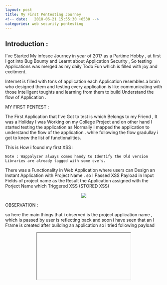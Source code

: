 ```yaml
---
layout: post
title: My First Pentesting Journey 
<!-- date:   2018-06-21 15:55:30 +0530 -->
categories: web security pentesting
---
```


## Introduction :  
I've Started My infosec Journey in year of 2017 as a Partime Hobby , at first I got into Bug Bounty and Learnt about Application Security , So testing  Applications was merged as my daily Todo Fun which is filled with joy and excitment.

Internet is filled with tons of application each Application resembles a brain who designed them and testing every application is like communicating with those Intelligent toughts and learning from them to build Understand the flow of Application .  

MY FIRST PENTEST :

The First Application that I've Got to test is which Belongs to  my Friend , It was a Holiday I was Working on my College Project and on other hand I started testing the application as Normally I mapped the application to understand the flow of the application . while following the flow gradullay i got to knew the list of functionalities.

This is How i found my first XSS :

``` Note : Wappalyzer always comes handy to Identify the Old version Libraries are already tagged with some cve's. ```

There was a Functionality in Web Application where  users can Design an Instant Application with Project Name . so
I Passed XSS Payload in Input Fields of project name as the Result the Application assigned with the Porject Name which Triggered XSS (STORED XSS) 
          <center> <img src="/Blog/assets/app.jpg"/></center>

OBSERVATION :

so here the main things  that i observed is  the project application  name ,  which is passed  by user is reflecting back
and soon i have seen that an I Frame is created after building an application so i tried following payload 
<center> <div id="content"> <iframe src=javascript:alert(document.domain)> </div></center>
<img src="/Blog/assets/alert.jpg">

                                 
Just wait i havent finished yet there is another finding that i want to share 
## Here How I Found Open Git Direcoty leaking Sensitive Files 

Here I detailed about the  journey from  amazon open bucket to hidden git folder as it looks like magic my day started with a password reset email it was morning and i have forgotten the password for the my account . so i requested for a password reset email . I landed up with this one 

<center>
<img src="/Blog/assets/email.jpg"></center>



This was the Password Reset Link in email which has broken HTML Content with Password Reset Link . unexpectedly The Broken HTML Image Leaking out the Amazon S3 bucket storage Location
<center><img src="/Blog/assets/shocking.gif"></center> 
``` Note: It is better to check the image Location to find where it is loading from ```

Quickly without thinking i fired up my terminal > aws client and pushed an xss file to bucket but it rejected with permission denied :( but after seeing all list of folder there i found the path to git folder 


<center><img src="https://img.buzzfeed.com/buzzfeed-static/static/2014-06/4/11/enhanced/webdr03/anigif_enhanced-13120-1401894225-26.gif"></center>


soon i have started git dumper and cloned all there git folder  after that i have checked for some files and found some of important directories 

<center>THANK'S FOR READING</center>  




	